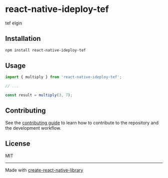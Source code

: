 # react-native-ideploy-tef

tef elgin

## Installation

```sh
npm install react-native-ideploy-tef
```

## Usage


```js
import { multiply } from 'react-native-ideploy-tef';

// ...

const result = multiply(3, 7);
```

## Contributing

See the [contributing guide](CONTRIBUTING.md) to learn how to contribute to the repository and the development workflow.

## License

MIT

---

Made with [create-react-native-library](https://github.com/callstack/react-native-builder-bob)
